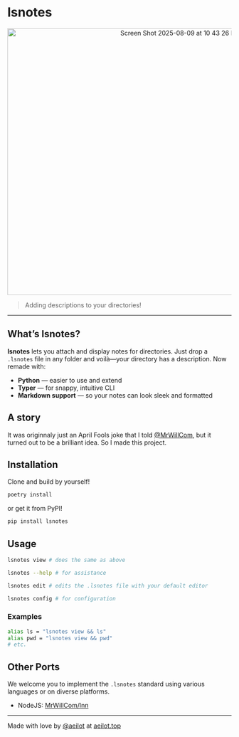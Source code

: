 # lsnotes

<div style="text-align:center">
<img width="762" height="600" alt="Screen Shot 2025-08-09 at 10 43 26 PM" src="https://github.com/user-attachments/assets/42f09502-402d-4397-af98-7f2cefff99f5" />
</div>

> Adding descriptions to your directories!

---

## What’s lsnotes?

**lsnotes** lets you attach and display notes for directories. Just drop a `.lsnotes` file in any folder and voilà—your directory has a description. Now remade with:

- **Python** — easier to use and extend  
- **Typer** — for snappy, intuitive CLI  
- **Markdown support** — so your notes can look sleek and formatted

## A story
It was originnaly just an April Fools joke that I told [@MrWillCom](https://github.com/MrWillCom), but it turned out to be a brilliant idea. So I made this project.

## Installation

Clone and build by yourself!
```sh
poetry install
```

or get it from PyPI!

```sh
pip install lsnotes
```

## Usage

```sh
lsnotes view # does the same as above

lsnotes --help # for assistance

lsnotes edit # edits the .lsnotes file with your default editor

lsnotes config # for configuration
```

### Examples

```sh
alias ls = "lsnotes view && ls"
alias pwd = "lsnotes view && pwd"
# etc.
```

## Other Ports

We welcome you to implement the `.lsnotes` standard using various languages or on diverse platforms.

- NodeJS: [MrWillCom/lnn](https://github.com/MrWillCom/lnn)

---
Made with love by [@aeilot](https://github.com/aeilot) at [aeilot.top](https://aeilot.top)

